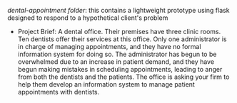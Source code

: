 *dental-appointment folder*: this contains a lightweight prototype using flask designed to respond to a hypothetical client's problem
- Project Brief: A dental office. Their premises have three clinic rooms. Ten dentists offer their services at this office. Only one administrator is in charge of managing appointments, and they have no formal information system for doing so. The administrator has begun to be overwhelmed due to an increase in patient demand, and they have begun making mistakes in scheduling appointments, leading to anger from both the dentists and the patients. The office is asking your firm to help them develop an information system to manage patient appointments with dentists.
